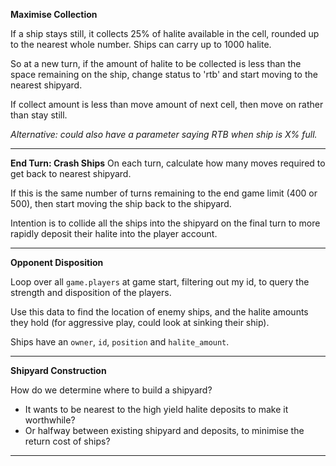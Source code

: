 **Maximise Collection**

If a ship stays still, it collects 25% of halite available in the cell, rounded up to the nearest whole number. Ships can carry up to 1000 halite.

So at a new turn, if the amount of halite to be collected is less than the space remaining on the ship, change status to 'rtb' and start moving to the nearest shipyard.

If collect amount is less than move amount of next cell, then move on rather than stay still.

*Alternative: could also have a parameter saying RTB when ship is X% full.*

---
**End Turn: Crash Ships**
On each turn, calculate how many moves required to get back to nearest shipyard.

If this is the same number of turns remaining to the end game limit (400 or 500), then start moving the ship back to the shipyard.

Intention is to collide all the ships into the shipyard on the final turn to more rapidly deposit their halite into the player account.

---
**Opponent Disposition**

Loop over all `game.players` at game start, filtering out my id, to query the strength and disposition of the players.

Use this data to find the location of enemy ships, and the halite amounts they hold (for aggressive play, could look at sinking their ship).

Ships have an `owner`, `id`, `position` and `halite_amount`.

---
**Shipyard Construction**

How do we determine where to build a shipyard?

- It wants to be nearest to the high yield halite deposits to make it worthwhile?
- Or halfway between existing shipyard and deposits, to minimise the return cost of ships?

---

